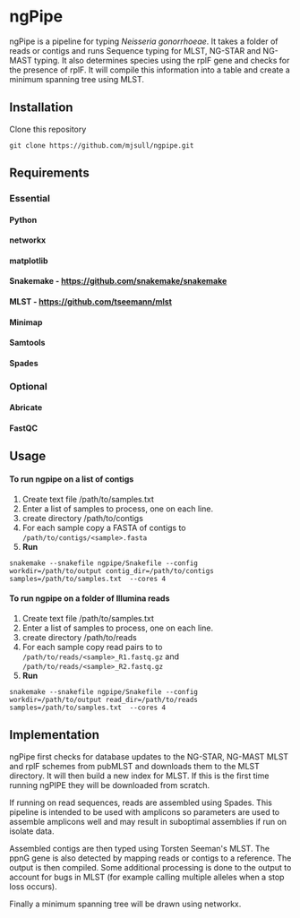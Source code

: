 # ngPipe
 
ngPipe is a pipeline for typing _Neisseria gonorrhoeae_.
It takes a folder of reads or contigs and runs Sequence typing for MLST, NG-STAR and NG-MAST typing.
It also determines species using the rplF gene and checks for the presence of rplF.
It will compile this information into a table and create a minimum spanning tree using MLST.

## Installation

Clone this repository

```git clone https://github.com/mjsull/ngpipe.git```

## Requirements
### Essential
#### Python
#### networkx
#### matplotlib
#### Snakemake - https://github.com/snakemake/snakemake
#### MLST - https://github.com/tseemann/mlst
#### Minimap
#### Samtools
#### Spades

### Optional
#### Abricate
#### FastQC

## Usage

#### To run ngpipe on a list of contigs
1. Create text file /path/to/samples.txt
2. Enter a list of samples to process, one on each line.
3. create directory /path/to/contigs
4. For each sample copy a FASTA of contigs to ```/path/to/contigs/<sample>.fasta```
5. __Run__

```snakemake --snakefile ngpipe/Snakefile --config workdir=/path/to/output contig_dir=/path/to/contigs  samples=/path/to/samples.txt  --cores 4```

#### To run ngpipe on a folder of Illumina reads
1. Create text file /path/to/samples.txt
2. Enter a list of samples to process, one on each line.
3. create directory /path/to/reads
4. For each sample copy read pairs to to ```/path/to/reads/<sample>_R1.fastq.gz``` and ```/path/to/reads/<sample>_R2.fastq.gz```
5. __Run__

```snakemake --snakefile ngpipe/Snakefile --config workdir=/path/to/output read_dir=/path/to/reads  samples=/path/to/samples.txt  --cores 4```



## Implementation
ngPipe first checks for database updates to the NG-STAR, NG-MAST MLST and rplF schemes from pubMLST and downloads them to
the MLST directory. It will then build a new index for MLST. If this is the first time
running ngPIPE they will be downloaded from scratch.

If running on read sequences, reads are assembled using Spades. This pipeline is
intended to be used with amplicons so parameters are used to assemble amplicons well and may
result in suboptimal assemblies if run on isolate data.

Assembled contigs are then typed using Torsten Seeman's MLST. The ppnG gene is also
detected by mapping reads or contigs to a reference. The output is then compiled. Some
additional processing is done to the output to account for bugs in MLST (for example calling multiple alleles when a stop loss occurs).

Finally a minimum spanning tree will be drawn using networkx.
